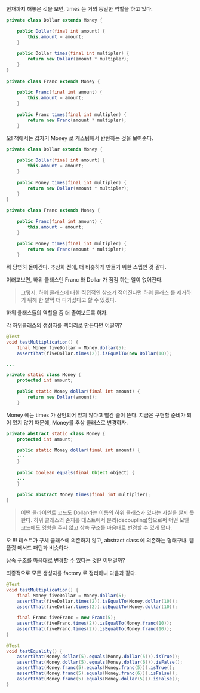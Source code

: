 
현재까지 해놓은 것을 보면, times 는 거의 동일한 역할을 하고 있다.

``` java
private class Dollar extends Money {  
  
    public Dollar(final int amount) {  
        this.amount = amount;  
    }  
  
    public Dollar times(final int multipler) {  
        return new Dollar(amount * multipler);  
    }  
}  
  
private class Franc extends Money {  
  
    public Franc(final int amount) {  
        this.amount = amount;  
    }  
  
    public Franc times(final int multipler) {  
        return new Franc(amount * multipler);  
    }
```

오! 책에서는 갑자기 Money 로 캐스팅해서 반환하는 것을 보여준다.


``` java
private class Dollar extends Money {  
  
    public Dollar(final int amount) {  
        this.amount = amount;  
    }  
  
    public Money times(final int multipler) {  
        return new Dollar(amount * multipler);  
    }  
}  
  
private class Franc extends Money {  
  
    public Franc(final int amount) {  
        this.amount = amount;  
    }  
  
    public Money times(final int multipler) {  
        return new Franc(amount * multipler);  
    }
```

뭐 당연히 돌아간다.
추상화 전에, 더 비슷하게 만들기 위한 스텝인 것 같다.

이러고보면, 하위 클래스인 Franc 와 Dollar 가 점점 하는 일이 없어진다.

> 그렇지. 하위 클래스에 대한 직접적인 참조가 적어진다면 하위 클래스 를 제거하기 위해 한 발짝 더 다가섰다고 할 수 있겠다.

하위 클래스들의 역할을 좀 더 줄여보도록 하자.

각 하위클래스의 생성자를 팩터리로 만든다면 어떨까?

``` java
@Test  
void testMultiplication() {  
    final Money fiveDollar = Money.dollar(5);  
    assertThat(fiveDollar.times(2)).isEqualTo(new Dollar(10));

...

private static class Money {  
    protected int amount;  
  
    public static Money dollar(final int amount) {  
        return new Dollar(amount);  
    }
```

Money 에는 times 가 선언되어 있지 않다고 빨간 줄이 뜬다.
지금은 구현할 준비가 되어 있지 않기 때문에, Money를 추상 클래스로 변경하자.

``` java
private abstract static class Money {  
    protected int amount;  
  
    public static Money dollar(final int amount) {  
    ...
    }  
  
    public boolean equals(final Object object) {  
    ...
    }  
  
    public abstract Money times(final int multiplier);  
}
```


> 어떤 클라이언트 코드도 Dollar라는 이름의 하위 클래스가 있다는 사실을 알지 못한다. 하위 클래스의 존재를 테스트에서 분리(decoupling)함으로써 어떤 모델 코드에도 영향을 주지 않고 상속 구조를 마음대로 변경할 수 있게 됐다.

오 !!! 테스트가 구체 클래스에 의존하지 않고, abstract class 에 의존하는 형태구나. 템플릿 매서드 패턴과 비슷하다.

상속 구조를 마음대로 변경할 수 있다는 것은 어떤걸까?


최종적으로 모든 생성자를 factory 로 정리하니 다음과 같다.

``` java
@Test  
void testMultiplication() {  
    final Money fiveDollar = Money.dollar(5);  
    assertThat(fiveDollar.times(2)).isEqualTo(Money.dollar(10));  
    assertThat(fiveDollar.times(2)).isEqualTo(Money.dollar(10));  
  
    final Franc fiveFranc = new Franc(5);  
    assertThat(fiveFranc.times(2)).isEqualTo(Money.franc(10));  
    assertThat(fiveFranc.times(2)).isEqualTo(Money.franc(10));  
}  
  
@Test  
void testEquality() {  
    assertThat(Money.dollar(5).equals(Money.dollar(5))).isTrue();  
    assertThat(Money.dollar(5).equals(Money.dollar(6))).isFalse();  
    assertThat(Money.franc(5).equals(Money.franc(5))).isTrue();  
    assertThat(Money.franc(5).equals(Money.franc(6))).isFalse();  
    assertThat(Money.franc(5).equals(Money.dollar(5))).isFalse();  
}
```

